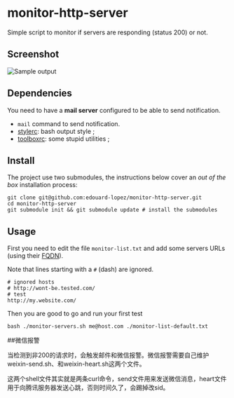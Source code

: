 monitor-http-server
===================

Simple script to monitor if servers are responding (status 200) or not.

## Screenshot
 ![Sample output](https://raw.github.com/edouard-lopez/monitor-http-server/master/http-monitor-server-screenshot.png)

## Dependencies

You need to have a **mail server** configured to be able to send notification.

* `mail` command to send notification.
* [stylerc](https://github.com/edouard-lopez/stylerc): bash output style ;
* [toolboxrc](https://github.com/edouard-lopez/toolboxrc): some stupid utilities ;

## Install

The project use two submodules, the instructions below cover an *out of the box* installation process:

```
git clone git@github.com:edouard-lopez/monitor-http-server.git
cd monitor-http-server
git submodule init && git submodule update # install the submodules
```

## Usage

First you need to edit the file `monitor-list.txt` and add some servers URLs (using their [FQDN](https://en.wikipedia.org/wiki/Fully_qualified_domain_name)).

Note that lines starting with a `#` (dash) are ignored.

	# ignored hosts
	# http://wont-be.tested.com/
	# test
	http://my.website.com/

Then you are good to go and run your first test

	bash ./monitor-servers.sh me@host.com ./monitor-list-default.txt
	
##微信报警

当检测到非200的请求时，会触发邮件和微信报警。微信报警需要自己维护weixin-send.sh、和weixin-heart.sh这两个文件。  

这两个shell文件其实就是两条curl命令，send文件用来发送微信消息，heart文件用于向腾讯服务器发送心跳，否则时间久了，会踢掉改sid。
